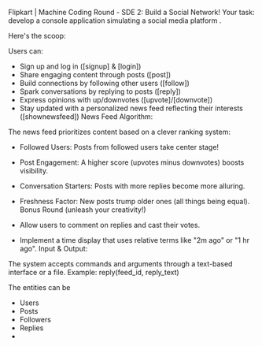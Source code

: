 
Flipkart | Machine Coding Round - SDE 2: Build a Social Network!
Your task:
develop a console application simulating a social media platform .

Here's the scoop:

Users can:
- Sign up and log in ([signup] & [login])
- Share engaging content through posts ([post])
- Build connections by following other users ([follow])
- Spark conversations by replying to posts ([reply])
- Express opinions with up/downvotes ([upvote]/[downvote])
- Stay updated with a personalized news feed reflecting their interests ([shownewsfeed])
News Feed Algorithm:

The news feed prioritizes content based on a clever ranking system:

- Followed Users: Posts from followed users take center stage!
- Post Engagement: A higher score (upvotes minus downvotes) boosts visibility.
- Conversation Starters: Posts with more replies become more alluring.
- Freshness Factor: New posts trump older ones (all things being equal).
Bonus Round (unleash your creativity!)

- Allow users to comment on replies and cast their votes.
- Implement a time display that uses relative terms like "2m ago" or "1 hr ago".
Input & Output:

The system accepts commands and arguments through a text-based interface or a file.
Example: reply(feed_id, reply_text)

The entities can be 
- Users
- Posts
- Followers
- Replies
- 
